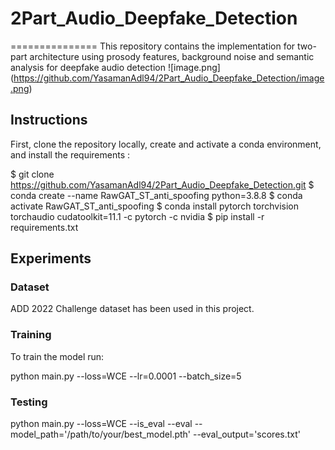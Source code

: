 # 2Part_Audio_Deepfake_Detection

===============
This repository contains the implementation for two-part architecture using prosody features, background noise and semantic analysis for deepfake audio detection
![image.png] (https://github.com/YasamanAdl94/2Part_Audio_Deepfake_Detection/image.png)


## Instructions

First, clone the repository locally, create and activate a conda environment, and install the requirements :

$ git clone https://github.com/YasamanAdl94/2Part_Audio_Deepfake_Detection.git
$ conda create --name RawGAT_ST_anti_spoofing python=3.8.8
$ conda activate RawGAT_ST_anti_spoofing
$ conda install pytorch torchvision torchaudio cudatoolkit=11.1 -c pytorch -c nvidia
$ pip install -r requirements.txt



## Experiments

### Dataset
ADD 2022 Challenge dataset has been used in this project.

### Training
To train the model run:

python main.py --loss=WCE   --lr=0.0001 --batch_size=5

### Testing

python main.py --loss=WCE --is_eval --eval --model_path='/path/to/your/best_model.pth' --eval_output='scores.txt'








